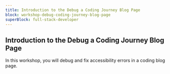 ```yaml
---
title: Introduction to the Debug a Coding Journey Blog Page
block: workshop-debug-coding-journey-blog-page
superBlock: full-stack-developer
---
```


## Introduction to the Debug a Coding Journey Blog Page

In this workshop, you will debug and fix accessibility errors in a coding blog page.
